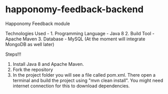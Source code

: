 # happonomy-feedback-backend
Happonomy Feedback module

Technologies Used -
    1. Programming Language  - Java 8
    2. Build Tool - Apache Maven
    3. Database - MySQL (At the moment will integrate MongoDB as well later)

Steps!!!

1. Install Java 8  and Apache Maven.
2. Fork the repository
3. In the project folder you will see a file called pom.xml. There open a terminal and build 
the project using "mvn clean install". You might need internet connection for this to download
dependencies.

